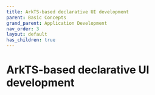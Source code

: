 ```yaml
---
title: ArkTS-based declarative UI development
parent: Basic Concepts
grand_parent: Application Development
nav_order: 3
layout: default
has_children: true
---
```


# ArkTS-based declarative UI development



